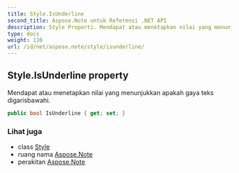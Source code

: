 ```yaml
---
title: Style.IsUnderline
second_title: Aspose.Note untuk Referensi .NET API
description: Style Properti. Mendapat atau menetapkan nilai yang menunjukkan apakah gaya teks digarisbawahi.
type: docs
weight: 110
url: /id/net/aspose.note/style/isunderline/
---
```

## Style.IsUnderline property

Mendapat atau menetapkan nilai yang menunjukkan apakah gaya teks digarisbawahi.

```csharp
public bool IsUnderline { get; set; }
```

### Lihat juga

* class [Style](../)
* ruang nama [Aspose.Note](../../style/)
* perakitan [Aspose.Note](../../../)


